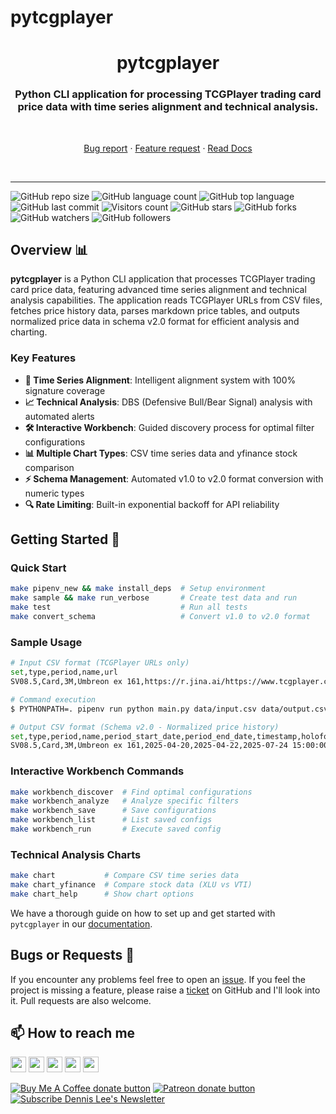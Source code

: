 # pytcgplayer

<h1 align="center" style="border-bottom: none;">pytcgplayer</h1>
<h3 align="center">Python CLI application for processing TCGPlayer trading card price data with time series alignment and technical analysis.</h3>
<br />
<p align="center">
  <p align="center">
    <a href="https://github.com/dennislwm/pytcgplayer/issues/new?template=bug_report.yml">Bug report</a>
    ·
    <a href="https://github.com/dennislwm/pytcgplayer/issues/new?template=feature_request.yml">Feature request</a>
    ·
    <a href="https://github.com/dennislwm/pytcgplayer/wiki">Read Docs</a>
  </p>
</p>
<br />

---

![GitHub repo size](https://img.shields.io/github/repo-size/dennislwm/pytcgplayer?style=plastic)
![GitHub language count](https://img.shields.io/github/languages/count/dennislwm/pytcgplayer?style=plastic)
![GitHub top language](https://img.shields.io/github/languages/top/dennislwm/pytcgplayer?style=plastic)
![GitHub last commit](https://img.shields.io/github/last-commit/dennislwm/pytcgplayer?color=red&style=plastic)
![Visitors count](https://hits.sh/github.com/dennislwm/pytcgplayer/hits.svg)
![GitHub stars](https://img.shields.io/github/stars/dennislwm/pytcgplayer?style=social)
![GitHub forks](https://img.shields.io/github/forks/dennislwm/pytcgplayer?style=social)
![GitHub watchers](https://img.shields.io/github/watchers/dennislwm/pytcgplayer?style=social)
![GitHub followers](https://img.shields.io/github/followers/dennislwm?style=social)

## Overview 📊

**pytcgplayer** is a Python CLI application that processes TCGPlayer trading card price data, featuring advanced time series alignment and technical analysis capabilities. The application reads TCGPlayer URLs from CSV files, fetches price history data, parses markdown price tables, and outputs normalized price data in schema v2.0 format for efficient analysis and charting.

### Key Features

- **🔄 Time Series Alignment**: Intelligent alignment system with 100% signature coverage
- **📈 Technical Analysis**: DBS (Defensive Bull/Bear Signal) analysis with automated alerts
- **🛠️ Interactive Workbench**: Guided discovery process for optimal filter configurations
- **📊 Multiple Chart Types**: CSV time series data and yfinance stock comparison
- **⚡ Schema Management**: Automated v1.0 to v2.0 format conversion with numeric types
- **🔍 Rate Limiting**: Built-in exponential backoff for API reliability

## Getting Started 🚀

### Quick Start
```bash
make pipenv_new && make install_deps  # Setup environment
make sample && make run_verbose       # Create test data and run
make test                             # Run all tests
make convert_schema                   # Convert v1.0 to v2.0 format
```

### Sample Usage
```bash
# Input CSV format (TCGPlayer URLs only)
set,type,period,name,url
SV08.5,Card,3M,Umbreon ex 161,https://r.jina.ai/https://www.tcgplayer.com/product/610516/...

# Command execution
$ PYTHONPATH=. pipenv run python main.py data/input.csv data/output.csv --verbose

# Output CSV format (Schema v2.0 - Normalized price history)
set,type,period,name,period_start_date,period_end_date,timestamp,holofoil_price,volume
SV08.5,Card,3M,Umbreon ex 161,2025-04-20,2025-04-22,2025-07-24 15:00:00,1451.66,0
```

### Interactive Workbench Commands
```bash
make workbench_discover  # Find optimal configurations
make workbench_analyze   # Analyze specific filters
make workbench_save      # Save configurations
make workbench_list      # List saved configs
make workbench_run       # Execute saved config
```

### Technical Analysis Charts
```bash
make chart           # Compare CSV time series data
make chart_yfinance  # Compare stock data (XLU vs VTI)
make chart_help      # Show chart options
```

We have a thorough guide on how to set up and get started with `pytcgplayer` in our [documentation](https://github.com/dennislwm/pytcgplayer/wiki).

## Bugs or Requests 🐛

If you encounter any problems feel free to open an [issue](https://github.com/dennislwm/pytcgplayer/issues/new?template=bug_report.yml). If you feel the project is missing a feature, please raise a [ticket](https://github.com/dennislwm/pytcgplayer/issues/new?template=feature_request.yml) on GitHub and I'll look into it. Pull requests are also welcome.

## 📫 How to reach me
<p>
<a href="https://www.linkedin.com/in/dennislwm"><img src="https://img.shields.io/badge/LinkedIn-blue?style=for-the-badge&logo=linkedin&labelColor=blue" height=25></a>
<a href="https://twitter.com/hypowork"><img src="https://img.shields.io/badge/twitter-%231DA1F2.svg?&style=for-the-badge&logo=twitter&logoColor=white" height=25></a>
<a href="https://leetradetitan.medium.com"><img src="https://img.shields.io/badge/medium-%2312100E.svg?&style=for-the-badge&logo=medium&logoColor=white" height=25></a>
<a href="https://dev.to/dennislwm"><img src="https://img.shields.io/badge/DEV.TO-%230A0A0A.svg?&style=for-the-badge&logo=dev-dot-to&logoColor=white" height=25></a>
<a href="https://www.youtube.com/user/dennisleewm"><img src="https://img.shields.io/badge/-YouTube-red?&style=for-the-badge&logo=youtube&logoColor=white" height=25></a>
</p>
<p>
<span class="badge-buymeacoffee"><a href="https://ko-fi.com/dennislwm" title="Donate to this project using Buy Me A Coffee"><img src="https://img.shields.io/badge/buy%20me%20a%20coffee-donate-yellow.svg" alt="Buy Me A Coffee donate button" /></a></span>
<span class="badge-patreon"><a href="https://patreon.com/dennislwm" title="Donate to this project using Patreon"><img src="https://img.shields.io/badge/patreon-donate-yellow.svg" alt="Patreon donate button" /></a></span>
<span class="badge-newsletter"><a href="https://buttondown.email/dennislwm" title="Subscribe to Newsletter"><img src="https://img.shields.io/badge/newsletter-subscribe-blue.svg" alt="Subscribe Dennis Lee's Newsletter" /></a></span>